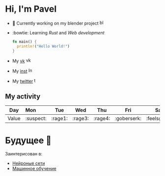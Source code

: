 # Hi, I'm Pavel
* 🔭 Currently working on my blender project <img src ="https://upload.wikimedia.org/wikipedia/commons/0/0c/Blender_logo_no_text.svg" alt="blender icon" width="16" height="16">

* :bowtie: Learning _Rust_ and _Web development_
  ```rust
  fn main() {
    println!("Hello World!")
  }
  ```
* My [vk](https://vk.com/pavelroven) <img src ="https://upload.wikimedia.org/wikipedia/commons/f/f3/VK_Compact_Logo_%282021-present%29.svg" alt="vk icon" width="16" height="16">
*  My [inst](https://www.instagram.com/biot51/?next=%2F) <img src ="https://upload.wikimedia.org/wikipedia/commons/9/95/Instagram_logo_2022.svg" alt="Inst icon" width="16" height="16">
*   My [twitter](https://www.instagram.com/biot51/?next=%2F) <img src ="https://upload.wikimedia.org/wikipedia/commons/4/4f/Twitter-logo.svg" alt="twitter icon" width="16" height="16">
## My activity
Day | Mon | Tue |  Wed | Thu | Fri | Sat | Sun |
|---| :--- | :---: | :---: | :---: | :---: | :---: | :---: |
Value | :suspect: | :rage1: | :rage3: | :rage4: | :goberserk: | :feelsgood: | :zzz: |

# Будущее :milky_way:
Заинтерисован в:
* [Нейроные сети](https://ru.wikipedia.org/wiki/Нейронная_сеть)
* [Машинное обучение](https://ru.wikipedia.org/wiki/Машинное_обучение)
